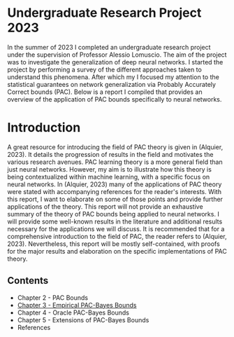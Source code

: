 # Undergraduate Research Project 2023

In the summer of 2023 I completed an undergraduate research project under the supervision of Professor Alessio Lomuscio. The aim of the project was to investigate the generalization of deep neural networks. I started the project by performing a survey of the different approaches taken to understand this phenomena. After which my I focused my attention to the statistical guarantees on network generalization via Probably Accurately Correct bounds (PAC). Below is a report I compiled that provides an overview of the application of PAC bounds specifically to neural networks.

# Introduction

A great resource for introducing the field of PAC theory is given in (Alquier, 2023). It details the progression of results in the field and motivates the various research avenues. PAC learning theory is a more general field than just neural networks. However, my aim is to illustrate how this theory is being contextualized within machine learning, with a specific focus on neural networks. In (Alquier, 2023) many of the applications of PAC theory were stated with accompanying references for the reader's interests. With this report, I want to elaborate on some of those points and provide further applications of the theory. This report will not provide an exhaustive summary of the theory of PAC bounds being applied to neural networks. I will provide some well-known results in the literature and additional results necessary for the applications we will discuss. It is recommended that for a comprehensive introduction to the field of PAC, the reader refers to (Alquier, 2023). Nevertheless, this report will be mostly self-contained, with proofs for the major results and elaboration on the specific implementations of PAC theory.

## Contents
- Chapter 2 - PAC Bounds
- [Chapter 3 - Empirical PAC-Bayes Bounds](/urop2023/3_Empirical_PAC_Bayes.html)
- Chapter 4 - Oracle PAC-Bayes Bounds
- Chapter 5 - Extensions of PAC-Bayes Bounds
- References